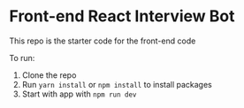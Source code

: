 # Front-end React Interview Bot

This repo is the starter code for the front-end code

To run:
1. Clone the repo
2. Run `yarn install` or `npm install` to install packages
3. Start with app with `npm run dev`
